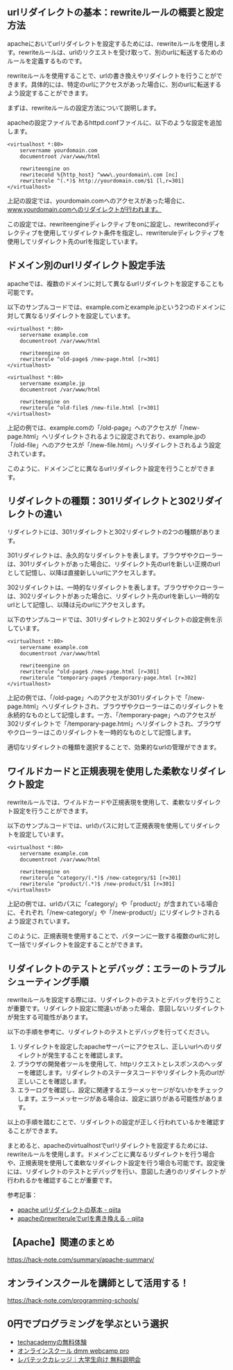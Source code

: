 <!--
title:   【apache】仮想ホストのセキュリティ強化：ssl証明書を使用する方法
tags:    Apache,VirtualHost
id:      ae35448bb9d5b3942089
private: false
-->


## urlリダイレクトの基本：rewriteルールの概要と設定方法

apacheにおいてurlリダイレクトを設定するためには、rewriteルールを使用します。rewriteルールは、urlのリクエストを受け取って、別のurlに転送するためのルールを定義するものです。

rewriteルールを使用することで、urlの書き換えやリダイレクトを行うことができます。具体的には、特定のurlにアクセスがあった場合に、別のurlに転送するよう設定することができます。

まずは、rewriteルールの設定方法について説明します。

apacheの設定ファイルであるhttpd.confファイルに、以下のような設定を追加します。

```
<virtualhost *:80>
    servername yourdomain.com
    documentroot /var/www/html

    rewriteengine on
    rewritecond %{http_host} ^www\.yourdomain\.com [nc]
    rewriterule ^(.*)$ http://yourdomain.com/$1 [l,r=301]
</virtualhost>
```

上記の設定では、yourdomain.comへのアクセスがあった場合に、www.yourdomain.comへのリダイレクトが行われます。

この設定では、rewriteengineディレクティブをonに設定し、rewritecondディレクティブを使用してリダイレクト条件を指定し、rewriteruleディレクティブを使用してリダイレクト先のurlを指定しています。

## ドメイン別のurlリダイレクト設定手法

apacheでは、複数のドメインに対して異なるurlリダイレクトを設定することも可能です。

以下のサンプルコードでは、example.comとexample.jpという2つのドメインに対して異なるリダイレクトを設定しています。

```
<virtualhost *:80>
    servername example.com
    documentroot /var/www/html

    rewriteengine on
    rewriterule ^old-page$ /new-page.html [r=301]
</virtualhost>

<virtualhost *:80>
    servername example.jp
    documentroot /var/www/html

    rewriteengine on
    rewriterule ^old-file$ /new-file.html [r=301]
</virtualhost>
```

上記の例では、example.comの「/old-page」へのアクセスが「/new-page.html」へリダイレクトされるように設定されており、example.jpの「/old-file」へのアクセスが「/new-file.html」へリダイレクトされるよう設定されています。

このように、ドメインごとに異なるurlリダイレクト設定を行うことができます。

## リダイレクトの種類：301リダイレクトと302リダイレクトの違い

リダイレクトには、301リダイレクトと302リダイレクトの2つの種類があります。

301リダイレクトは、永久的なリダイレクトを表します。ブラウザやクローラーは、301リダイレクトがあった場合に、リダイレクト先のurlを新しい正規のurlとして記憶し、以降は直接新しいurlにアクセスします。

302リダイレクトは、一時的なリダイレクトを表します。ブラウザやクローラーは、302リダイレクトがあった場合に、リダイレクト先のurlを新しい一時的なurlとして記憶し、以降は元のurlにアクセスします。

以下のサンプルコードでは、301リダイレクトと302リダイレクトの設定例を示しています。

```
<virtualhost *:80>
    servername example.com
    documentroot /var/www/html

    rewriteengine on
    rewriterule ^old-page$ /new-page.html [r=301]
    rewriterule ^temporary-page$ /temporary-page.html [r=302]
</virtualhost>
```

上記の例では、「/old-page」へのアクセスが301リダイレクトで「/new-page.html」へリダイレクトされ、ブラウザやクローラーはこのリダイレクトを永続的なものとして記憶します。一方、「/temporary-page」へのアクセスが302リダイレクトで「/temporary-page.html」へリダイレクトされ、ブラウザやクローラーはこのリダイレクトを一時的なものとして記憶します。

適切なリダイレクトの種類を選択することで、効果的なurlの管理ができます。

## ワイルドカードと正規表現を使用した柔軟なリダイレクト設定

rewriteルールでは、ワイルドカードや正規表現を使用して、柔軟なリダイレクト設定を行うことができます。

以下のサンプルコードでは、urlのパスに対して正規表現を使用してリダイレクトを設定しています。

```
<virtualhost *:80>
    servername example.com
    documentroot /var/www/html

    rewriteengine on
    rewriterule ^category/(.*)$ /new-category/$1 [r=301]
    rewriterule ^product/(.*)$ /new-product/$1 [r=301]
</virtualhost>
```

上記の例では、urlのパスに「category/」や「product/」が含まれている場合に、それぞれ「/new-category/」や「/new-product/」にリダイレクトされるよう設定されています。

このように、正規表現を使用することで、パターンに一致する複数のurlに対して一括でリダイレクトを設定することができます。

## リダイレクトのテストとデバッグ：エラーのトラブルシューティング手順

rewriteルールを設定する際には、リダイレクトのテストとデバッグを行うことが重要です。リダイレクト設定に間違いがあった場合、意図しないリダイレクトが発生する可能性があります。

以下の手順を参考に、リダイレクトのテストとデバッグを行ってください。

1. リダイレクトを設定したapacheサーバーにアクセスし、正しいurlへのリダイレクトが発生することを確認します。
2. ブラウザの開発者ツールを使用して、httpリクエストとレスポンスのヘッダーを確認します。リダイレクトのステータスコードやリダイレクト先のurlが正しいことを確認します。
3. エラーログを確認し、設定に関連するエラーメッセージがないかをチェックします。エラーメッセージがある場合は、設定に誤りがある可能性があります。

以上の手順を踏むことで、リダイレクトの設定が正しく行われているかを確認することができます。

まとめると、apacheのvirtualhostでurlリダイレクトを設定するためには、rewriteルールを使用します。ドメインごとに異なるリダイレクトを行う場合や、正規表現を使用して柔軟なリダイレクト設定を行う場合も可能です。設定後には、リダイレクトのテストとデバッグを行い、意図した通りのリダイレクトが行われるかを確認することが重要です。

参考記事：
- [apache urlリダイレクトの基本 - qiita](https://qiita.com/daisukehiratake/items/affd998e7d785b97c1db)
- [apacheのrewriteruleでurlを書き換える - qiita](https://qiita.com/civic/items/6149b35809ff94c2b057)



## 【Apache】関連のまとめ
https://hack-note.com/summary/apache-summary/



## オンラインスクールを講師として活用する！
https://hack-note.com/programming-schools/



## 0円でプログラミングを学ぶという選択
- [techacademyの無料体験](//af.moshimo.com/af/c/click?a_id=2612475&amp;p_id=1555&amp;pc_id=2816&amp;pl_id=22706&amp;url=https%3a%2f%2ftechacademy.jp%2fhtmlcss-trial%3futm_source%3dmoshimo%26utm_medium%3daffiliate%26utm_campaign%3dtextad)
- [オンラインスクール dmm webcamp pro](//af.moshimo.com/af/c/click?a_id=2612482&amp;p_id=1363&amp;pc_id=2297&amp;pl_id=39999&amp;guid=on)
- [レバテックカレッジ｜大学生向け 無料説明会](//af.moshimo.com/af/c/click?a_id=4071793&p_id=3198&pc_id=7488&pl_id=41848)
